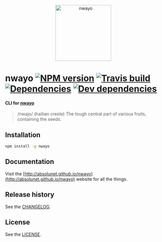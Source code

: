 <p align="center">
	<a href="http://absolunet.github.io/nwayo">
		<img src="http://absolunet.github.io/nwayo/nwayo.svg" width="180" height="180" alt="nwayo">
	</a>
</p>

# nwayo [![NPM version][npm-image]][npm-url] [![Travis build][travis-image]][travis-url] [![Dependencies][david-dep-image]][david-dep-url] [![Dev dependencies][david-devdep-image]][david-devdep-url]
#### CLI for [nwayo](https://github.com/absolunet/nwayo/)
> /nwajo/ (haitian creole) The tough central part of various fruits, containing the seeds.

## Installation
```bash
npm install -g nwayo
```

## Documentation
Visit the [http://absolunet.github.io/nwayo](http://absolunet.github.io/nwayo) website for all the things.

## Release history
See the [CHANGELOG](https://github.com/absolunet/nwayo-cli/blob/master/CHANGELOG.md).

## License 
See the [LICENSE](https://github.com/absolunet/nwayo-cli/blob/master/LICENSE.md).


[npm-url]: https://npmjs.org/package/nwayo
[npm-image]: http://img.shields.io/npm/v/nwayo.svg?style=flat

[travis-url]: https://travis-ci.org/absolunet/nwayo-cli/builds
[travis-image]: http://img.shields.io/travis/absolunet/nwayo-cli.svg?style=flat

[david-dep-url]: https://david-dm.org/absolunet/nwayo-cli
[david-dep-image]: http://img.shields.io/david/absolunet/nwayo-cli.svg?style=flat

[david-devdep-url]: https://david-dm.org/absolunet/nwayo-cli
[david-devdep-image]: http://img.shields.io/david/dev/absolunet/nwayo-cli.svg?style=flat
